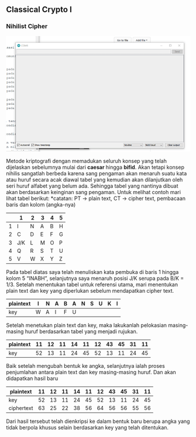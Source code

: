 ## Classical Crypto I

### Nihilist Cipher

![](https://github.com/tjakra-birawa/Keamanan_Komputer_Arduino/blob/master/Dokumentasi/nihilist.gif?raw=true)

Metode kriptografi dengan memadukan seluruh konsep yang telah dijelaskan sebelumnya mulai dari **caesar** hingga **bifid**. Akan tetapi konsep nihilis sangatlah berbeda karena sang pengaman akan menaruh suatu kata atau huruf secara acak diawal tabel yang kemudian akan dilanjutkan oleh seri huruf alfabet yang belum ada. Sehingga tabel yang nantinya dibuat akan berdasarkan keinginan sang pengaman.
Untuk melihat contoh mari lihat tabel berikut:
*catatan: PT -> plain text, CT -> cipher text, pembacaan baris dan kolom (angka-nya)

|     | 1   | 2   | 3   | 4   | 5   | 
| --- | --- | --- | --- | --- | --- | 
| 1   | I   | N   | A   | B   | H   | 
| 2   | C   | D   | E   | F   | G   | 
| 3   | J/K | L   | M   | O   | P   | 
| 4   | Q   | R   | S   | T   | U   | 
| 5   | V   | W   | X   | Y   | Z   | 

Pada tabel diatas saya telah menuliskan kata pembuka di baris 1 hingga kolom 5 “INABH”, selanjutnya saya menaruh posisi J/K serupa pada B/K = 1/3.  Setelah menentukan tabel untuk referensi utama, mari menentukan plain text dan key yang diperlukan sebelum mendapatkan cipher text.

| plaintext    | I   | N   | A   | B   | A   | N   | S   | U   | K   | I   |
| ---          | --- | --- | --- | --- | --- | --- | --- | --- | --- | --- |  
| key          | W   | A   | I   | F   | U   |     |     |     |     |     | 

Setelah menetukan plain text dan key, maka lakukanlah pelokasian masing-masing huruf berdasarkan tabel yang menjadi rujukan.

| plaintext    | 11   | 12   | 11   | 14   | 11   | 12   | 43   | 45   | 31   | 11   |
| ---          | ---  | ---  | ---  | ---  | ---  | ---  | ---  | ---  | ---  | ---  |  
| key          | 52   | 13   | 11   | 24   | 45   | 52   | 13   | 11   | 24   | 45   | 

Baik setelah mengubah bentuk ke angka, selanjutnya ialah proses penjumlahan antara plain text dan key masing-masing huruf. Dan akan didapatkan hasil baru

| plaintext    | 11   | 12   | 11   | 14   | 11   | 12   | 43   | 45   | 31   | 11   |
| ---          | ---  | ---  | ---  | ---  | ---  | ---  | ---  | ---  | ---  | ---  |  
| key          | 52   | 13   | 11   | 24   | 45   | 52   | 13   | 11   | 24   | 45   | 
| ciphertext   | 63   | 25   | 22   | 38   | 56   | 64   | 56   | 56   | 55   | 56   | 

Dari hasil tersebut telah dienkripsi ke dalam bentuk baru berupa angka yang tidak berpola khusus selain berdasarkan key yang telah ditentukan.
